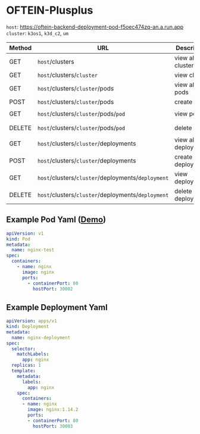 # OFTEIN-Plusplus

`host`: https://oftein-backend-deployment-pod-f5oec474zq-an.a.run.app <br>
`cluster`: `k3os1`, `k3d_c2`, `um`

Method | URL | Description | Payload | Params | Example
--- | --- | --- | --- | --- | ---
GET | `host`/clusters | view all clusters | - | - | [/clusters](https://oftein-backend-deployment-pod-f5oec474zq-an.a.run.app/clusters)
GET | `host`/clusters/`cluster` | view cluster | - | `cluster` | [/clusters/`k3os1`](https://oftein-backend-deployment-pod-f5oec474zq-an.a.run.app/clusters/k3os1)
GET | `host`/clusters/`cluster`/pods | view all pods | - | `cluster` | [/clusters/`k3os1`/pods](https://oftein-backend-deployment-pod-f5oec474zq-an.a.run.app/clusters/k3os1/pods)
POST | `host`/clusters/`cluster`/pods | create a pod | `yaml` | `cluster` | [Postman](https://www.getpostman.com/collections/5772c6fec899640b516f)
GET | `host`/clusters/`cluster`/pods/`pod` | view pod | - | `cluster`<br>`pod` | [/clusters/`k3os1`/pods/`nginx-test`](https://oftein-backend-deployment-pod-f5oec474zq-an.a.run.app/clusters/k3os1/pods/nginx-test)
DELETE | `host`/clusters/`cluster`/pods/`pod` | delete pod | - | `cluster`<br>`pod` | [Postman](https://www.getpostman.com/collections/5772c6fec899640b516f)
GET | `host`/clusters/`cluster`/deployments | view all deployments | - | `cluster` | [/clusters/`k3os1`/deployments](https://oftein-backend-deployment-pod-f5oec474zq-an.a.run.app/clusters/k3os1/deployments)
POST | `host`/clusters/`cluster`/deployments | create a deployment | `yaml` | `cluster` | [Postman](https://www.getpostman.com/collections/5772c6fec899640b516f)
GET | `host`/clusters/`cluster`/deployments/`deployment` | view deployment | - | `cluster`<br>`deployment` | [/clusters/`k3os1`/deployments/`nginx-deployment`](https://oftein-backend-deployment-pod-f5oec474zq-an.a.run.app/clusters/k3os1/deployments/nginx-deployments)
DELETE | `host`/clusters/`cluster`/deployments/`deployment` | delete deployment | - | `cluster`<br>`deployment` | [Postman](https://www.getpostman.com/collections/5772c6fec899640b516f)

## Example Pod Yaml ([Demo](http://45.76.155.138:30002/))
```yaml
apiVersion: v1
kind: Pod
metadata:
  name: nginx-test
spec:
  containers:
    - name: nginx
      image: nginx
      ports:
        - containerPort: 80
          hostPort: 30002
```

## Example Deployment Yaml
```yaml
apiVersion: apps/v1
kind: Deployment
metadata:
  name: nginx-deployment
spec:
  selector:
    matchLabels:
      app: nginx
  replicas: 1
  template:
    metadata:
      labels:
        app: nginx
    spec:
      containers:
      - name: nginx
        image: nginx:1.14.2
        ports:
        - containerPort: 80
          hostPort: 30003
```